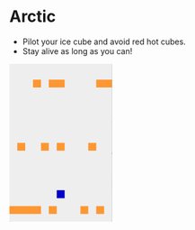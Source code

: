 # Arctic
* Pilot your ice cube and avoid red hot cubes.  
* Stay alive as long as you can!  
  

<img height="280" alt="arctic" src="https://raw.githubusercontent.com/kolekd/Arctic/master/img/Arctic.png">
